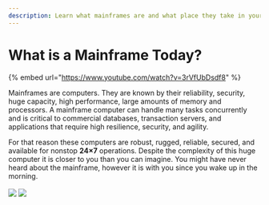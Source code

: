 ```yaml
---
description: Learn what mainframes are and what place they take in your daily life.
---
```


# What is a Mainframe Today?

{% embed url="https://www.youtube.com/watch?v=3rVfUbDsdf8" %}

Mainframes are computers. They are known by their reliability, security, huge capacity, high performance, large amounts of memory and processors.  A mainframe computer can handle many tasks concurrently and is critical to commercial databases, transaction servers, and applications that require high resilience, security, and agility.&#x20;

For that reason these computers are robust, rugged, reliable, secured, and available for nonstop **24×7** operations. Despite the complexity of this huge computer it is closer to you than you can imagine. You might have never heard about the mainframe, however it is with you since you wake up in the morning. \
\
![](../.gitbook/assets/Mainframe\_1\_3D.png)  ![](../.gitbook/assets/Mainframe\_2\_3D.png) &#x20;
